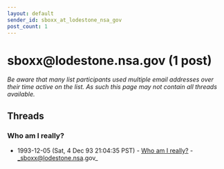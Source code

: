 ```yaml
---
layout: default
sender_id: sboxx_at_lodestone_nsa_gov
post_count: 1
---
```


# sboxx<span>@</span>lodestone.nsa.gov (1 post)

_Be aware that many list participants used multiple email addresses over their time active on the list. As such this page may not contain all threads available._

## Threads

### Who am I really?
+ 1993-12-05 (Sat, 4 Dec 93 21:04:35 PST) - [Who am I really?](/archive/1993/12/2187703169cf3550d7a0ad856043974e6f1ecefca0583d1c96091c2ec20f27b0) - _sboxx@lodestone.nsa.gov_

